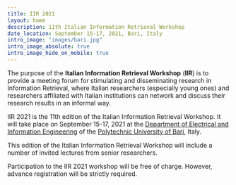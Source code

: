 ```yaml
---
title: IIR 2021
layout: home
description: 11th Italian Information Retrieval Workshop
date_location: September 15-17, 2021, Bari, Italy
intro_image: "images/bari.jpg"
intro_image_absolute: true
intro_image_hide_on_mobile: true
---
```


The purpose of the **Italian Information Retrieval Workshop** (**IIR**) is to provide a meeting forum for stimulating and disseminating research in Information Retrieval, where Italian researchers (especially young ones) and researchers affiliated with Italian institutions can network and discuss their research results in an informal way.

IIR 2021 is the 11th edition of the Italian Information Retrieval Workshop. It will take place on September 15-17, 2021 at the [Department of Electrical and Information Engineering](http://deipoliba.azurewebsites.net/en/) of the [Polytechnic University of Bari](http://www.en.poliba.it/), Italy.

This edition of the Italian Information Retrieval Workshop will include a number of invited lectures from senior researchers.

Participation to the IIR 2021 workshop will be free of charge. However, advance registration will be strictly required.
